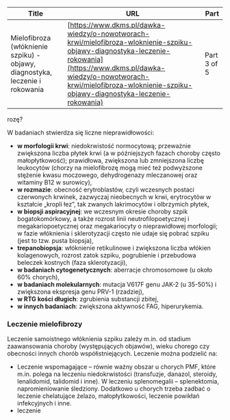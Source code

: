 | **Title**       | **URL**           | **Part**              |
|-----------------|-------------------|-----------------------|
| Mielofibroza (włóknienie szpiku) - objawy, diagnostyka, leczenie i rokowania         | [https://www.dkms.pl/dawka-wiedzy/o-nowotworach-krwi/mielofibroza-wloknienie-szpiku-objawy-diagnostyka-leczenie-rokowania](https://www.dkms.pl/dawka-wiedzy/o-nowotworach-krwi/mielofibroza-wloknienie-szpiku-objawy-diagnostyka-leczenie-rokowania)    | Part 3 of 5          |

rozę?


W badaniach stwierdza się liczne nieprawidłowości:


* **w morfologii krwi**: niedokrwistość normocytową; przeważnie zwiększona liczba płytek krwi (a w późniejszych fazach choroby często małopłytkowość); prawidłowa, zwiększona lub zmniejszona liczbę leukocytów (chorzy na mielofibrozę mogą mieć też podwyższone stężenie kwasu moczowego, dehydrogenazy mleczanowej oraz witaminy B12 w surowicy),
* **w rozmazie**: obecność erytroblastów, czyli wczesnych postaci czerwonych krwinek, zazwyczaj nieobecnych w krwi, erytrocytów w kształcie „kropli łez”, tak zwanych lakrimocytów i olbrzymich płytek,
* **w biopsji aspiracyjnej**: we wczesnym okresie choroby szpik bogatokomórkowy, a także rozrost linii neutrofilopoetycznej i megakariopoetycznej oraz megakariocyty o nieprawidłowej morfologii; w fazie włóknienia i sklerotyzacji często nie udaje się pobrać szpiku (jest to tzw. pusta biopsja),
* **trepanobiopsja**: włóknienie retikulinowe i zwiększona liczba włókien kolagenowych, rozrost zatok szpiku, pogrubienie i przebudowa beleczek kostnych (faza sklerotyzacji),
* **w badaniach cytogenetycznych**: aberracje chromosomowe (u około 60% chorych),
* **w badaniach molekularnych**: mutacja V617F genu JAK\-2 (u 35\-50%) i zwiększona ekspresja genu PRV\-1 (rzadziej),
* **w RTG kości długich**: zgrubienia substancji zbitej,
* **w innych badaniach**: zwiększona aktywność FAG, hiperurykemia.


### Leczenie mielofibrozy


Leczenie samoistnego włóknienia szpiku zależy m.in. od stadium zaawansowania choroby (występujących objawów), wieku chorego czy obecności innych chorób współistniejących. Leczenie można podzielić na:


* Leczenie wspomagające – równie ważny obszar u chorych PMF, które m.in. polega na leczeniu niedokrwistości (transfuzje, danazol, steroidy, lenalidomid, talidomid i inne). W leczeniu splenomegalii – splenektomia, napromieniowanie śledziony. Dodatkowo u chorych trzeba zadbać o leczenie chelatujące żelazo, małopłytkowości, leczenie powikłań infekcyjnych i inne.
* leczenie 